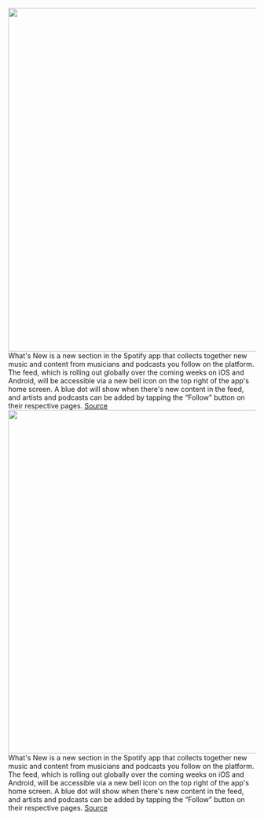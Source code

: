 <img src='https://cdn.vox-cdn.com/thumbor/GnA1yJjRZc99nguwxDEiS_nnvTk=/0x0:1089x725/1200x800/filters:focal(458x276:632x450)/cdn.vox-cdn.com/uploads/chorus_image/image/69637231/msedge_HCpikuephw.0.png' width='700px' /><br/>
What's New is a new section in the Spotify app that collects together new music and content from musicians and podcasts you follow on the platform. The feed, which is rolling out globally over the coming weeks on iOS and Android, will be accessible via a new bell icon on the top right of the app's home screen. A blue dot will show when there's new content in the feed, and artists and podcasts can be added by tapping the “Follow” button on their respective pages.
<a href='https://www.theverge.com/2021/7/27/22595581/spotify-whats-new-feed-podcasts-artists-follow'> Source <a/><img src='https://cdn.vox-cdn.com/thumbor/GnA1yJjRZc99nguwxDEiS_nnvTk=/0x0:1089x725/1200x800/filters:focal(458x276:632x450)/cdn.vox-cdn.com/uploads/chorus_image/image/69637231/msedge_HCpikuephw.0.png' width='700px' /><br/>
What's New is a new section in the Spotify app that collects together new music and content from musicians and podcasts you follow on the platform. The feed, which is rolling out globally over the coming weeks on iOS and Android, will be accessible via a new bell icon on the top right of the app's home screen. A blue dot will show when there's new content in the feed, and artists and podcasts can be added by tapping the “Follow” button on their respective pages.
<a href='https://www.theverge.com/2021/7/27/22595581/spotify-whats-new-feed-podcasts-artists-follow'> Source <a/>